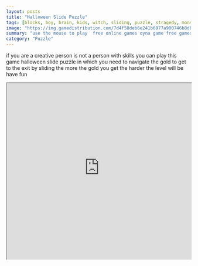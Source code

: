 ```yaml
---
layout: posts
title: "Halloween Slide Puzzle"
tags: [blocks, boy, brain, kids, witch, sliding, puzzle, stragedy, monster, halloween, free, online, games, oyna, game, free, games, play, play, games]
image: "https://img.gamedistribution.com/7d4f58deb6e241b6977a900746b8db50-512x384.jpeg"
summary: "use the mouse to play  free online games oyna game free games play play games"
category: "Puzzle"
---
```


if you are a creative person is not a person with skills you can play this game halloween slide puzzle in which you need to navigate the gold to get to the exit by sliding the more the gold you get the harder the level will be have fun

<iframe width="100%" height="480px;" src="https://html5.gamedistribution.com/7d4f58deb6e241b6977a900746b8db50/"></iframe>